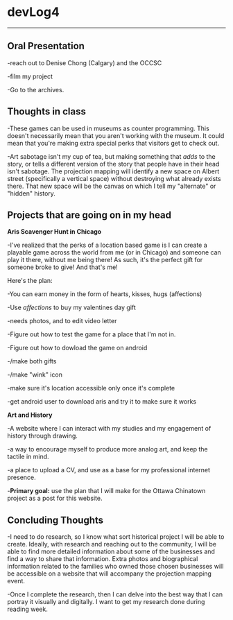 # devLog4 #
- - - - - 
## Oral Presentation ##
-reach out to Denise Chong (Calgary) and the OCCSC

-film my project

-Go to the archives.

## Thoughts in class ##

-These games can be used in museums as counter programming. This doesn't necessarily mean that you aren't working with the museum. It could mean that you're making extra special perks that visitors get to check out. 

-Art sabotage isn't my cup of tea, but making something that *adds* to the story, or tells a different version of the story that people have in their head isn't sabotage. The projection mapping will identify a new space on Albert street (specifically a vertical space) without destroying what already exists there. That new space will be the canvas on which I tell my "alternate" or "hidden" history. 

## Projects that are going on in my head ##
**Aris Scavenger Hunt in Chicago**

-I've realized that the perks of a location based game is I can create a playable game across the world from me (or in Chicago) and someone can play it there, without me being there! As such, it's the perfect gift for someone broke to give! And that's me!

Here's the plan: 

-You can earn money in the form of hearts, kisses, hugs (affections)

-Use _affections_ to buy my valentines day gift

-needs photos, and to edit video letter

-Figure out how to test the game for a place that I'm not in.

-Figure out how to dowload the game on android

-/make both gifts

-/make "wink" icon

-make sure it's location accessible only once it's complete

-get android user to download aris and try it to make sure it works

**Art and History**

-A website where I can interact with my studies and my engagement of history through drawing.

-a way to encourage myself to produce more analog art, and keep the tactile in mind.

-a place to upload a CV, and use as a base for my professional internet presence.

-**Primary goal:** use the plan that I will make for the Ottawa Chinatown project as a post for this website.

## Concluding Thoughts ##

-I need to do research, so I know what sort historical project I will be able to create. Ideally, with research and reaching out to the community, I will be able to find more detailed information about some of the businesses and find a way to share that information. Extra photos and biographical information related to the families who owned those chosen businesses will be accessible on a website that will accompany the projection mapping event.

-Once I complete the research, then I can delve into the best way that I can portray it visually and digitally. I want to get my research done during reading week.
